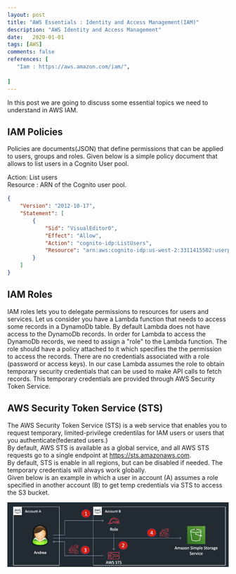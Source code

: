```yaml
---
layout: post
title: "AWS Essentials : Identity and Access Management(IAM)"
description: "AWS Identity and Access Management"
date:   2020-01-01
tags: [AWS]
comments: false
references: [
   "Iam : https://aws.amazon.com/iam/",
   
]
---  
```


In this post we are going to discuss some essential topics we need to understand in  AWS IAM.

## IAM Policies  
Policies are documents(JSON) that define permissions that can be applied to users, groups and roles. Given below is a simple policy document that allows to list users in a Cognito User pool.  

Action: List users  
Resource : ARN of the Cognito user pool.

```json
{
    "Version": "2012-10-17",
    "Statement": [
        {
            "Sid": "VisualEditor0",
            "Effect": "Allow",
            "Action": "cognito-idp:ListUsers",
            "Resource": "arn:aws:cognito-idp:us-west-2:3311415502:userpool/us-west-2_fh4MB3Xg7"
        }
    ]
}
```

## IAM Roles  
IAM roles lets you to delegate permissions to resources for users and services.
Let us consider you have a Lambda function that needs to access some records in a DynamoDb table. By default Lambda does not have access to the DynamoDb records. In order for Lambda to access the DynamoDb records, we need to assign a "role" to the Lambda function. The role should have a policy attached to it which specifies the the permission to access the records. There are no credentials associated with a role (password or access keys). In our case Lambda assumes the role to obtain temporary security credentials that can be used to make API calls to fetch records. This temporary credentials are provided through AWS Security Token Service.

## AWS Security Token Service (STS)  
The AWS Security Token Service (STS) is a web service that enables you to request temporary, limited-privilege credentilas for IAM users or users that you authenticate(federated users.)    
By default, AWS STS is available as a global service, and all AWS STS requests go to a single endpoint at <https://sts.amazonaws.com>.  
By default, STS is enable in all regions, but can be disabled if needed. The temporary credentials will always work globally.   
Given below is an example in which a user in account (A) assumes a role specified in another account (B) to get temp credentials via STS to access the S3 bucket.

![](../../images/2020-11-13-16-56-27.png)
